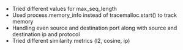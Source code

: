 - Tried different values for max_seq_length
- Used process.memory_info instead of tracemalloc.start() to track memory
- Handling even source and destination port along with source and destination ip and protocol
- Tried different similarity metrics (l2, cosine, ip)

